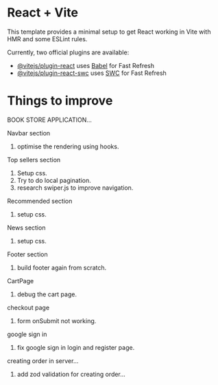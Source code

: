 # React + Vite

This template provides a minimal setup to get React working in Vite with HMR and some ESLint rules.

Currently, two official plugins are available:

- [@vitejs/plugin-react](https://github.com/vitejs/vite-plugin-react/blob/main/packages/plugin-react/README.md) uses [Babel](https://babeljs.io/) for Fast Refresh
- [@vitejs/plugin-react-swc](https://github.com/vitejs/vite-plugin-react-swc) uses [SWC](https://swc.rs/) for Fast Refresh


# Things to improve
BOOK STORE APPLICATION...

Navbar section
1) optimise the rendering using hooks.

Top sellers section
1) Setup css.
2) Try to do local pagination.
3) research swiper.js to improve navigation.

Recommended section
1) setup css.

News section
1) setup css.

Footer section
1) build footer again from scratch.

CartPage
1) debug the cart page.

checkout page
1) form onSubmit not working.

google sign in
1) fix google sign in login and register page.

creating order in server...
1) add zod validation for creating order...

